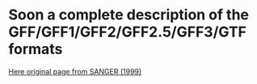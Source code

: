 Soon a complete description of the GFF/GFF1/GFF2/GFF2.5/GFF3/GTF formats
===========================


[Here original page from SANGER (1999)](../snapshots/sanger_original_gff.html)
